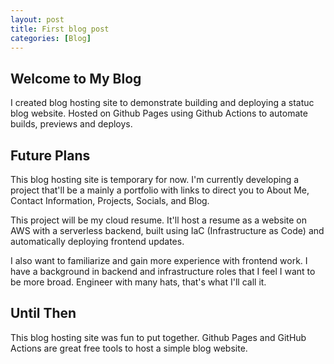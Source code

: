 ```yaml
---
layout: post
title: First blog post
categories: [Blog]
---
```


## Welcome to My Blog
I created blog hosting site to demonstrate building and deploying a statuc blog website. Hosted on Github Pages using Github Actions to automate builds, previews and deploys.

## Future Plans
This blog hosting site is temporary for now. I'm currently developing a project that'll be a mainly a portfolio with links to direct you to About Me, Contact Information, Projects, Socials, and Blog.

This project will be my cloud resume. It'll host a resume as a website on AWS with a serverless backend, built using IaC (Infrastructure as Code) and automatically deploying frontend updates.

I also want to familiarize and gain more experience with frontend work. I have a background in backend and infrastructure roles that I feel I want to be more broad. Engineer with many hats, that's what I'll call it.

## Until Then
This blog hosting site was fun to put together. Github Pages and GitHub Actions are great free tools to host a simple blog website.